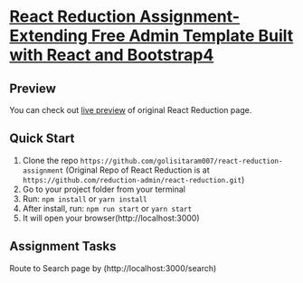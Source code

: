 # [React Reduction Assignment- Extending Free Admin Template Built with React and Bootstrap4](https://reduction-admin.github.io/react-reduction/)



## Preview

You can check out [live preview](https://reduction-admin.github.io/react-reduction/) of original React Reduction page.

## Quick Start

1.  Clone the repo `https://github.com/golisitaram007/react-reduction-assignment`
    (Original Repo of React Reduction is at `https://github.com/reduction-admin/react-reduction.git`)
2.  Go to your project folder from your terminal
3.  Run: `npm install` or `yarn install`
4.  After install, run: `npm run start` or `yarn start`
5.  It will open your browser(http://localhost:3000)

## Assignment Tasks

Route to Search page by (http://localhost:3000/search)

